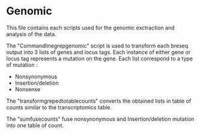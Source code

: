 # Genomic

This file contains each scripts used for the genomic exctraction and analysis of the data.

The "Commandlinegrepgenomic" script is used to transform each breseq output into 3 lists of genes and locus tags. Each instance of either gene or locus tag represents a mutation on the gene.
Each list correspond to a type of mutation :
- Nonsynonymous
- Insertion/deletion
- Nonsense


The "transformgrepedtotablecounts" converts the obtained lists in table of counts similar to the transcriptomics table.

The "sumfusecounts" fuse nonsynonymous and Insertion/deletion mutation into one table of count.
